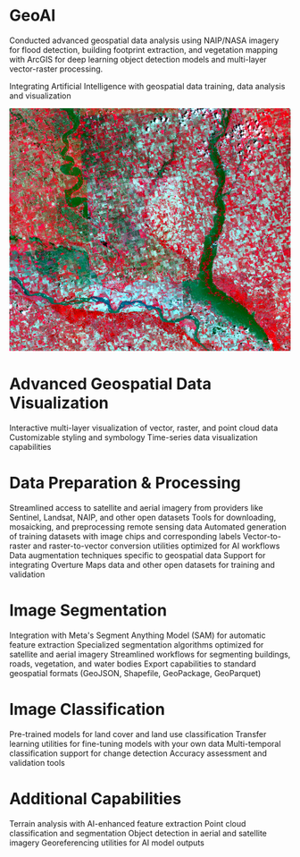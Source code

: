# GeoAI
Conducted advanced geospatial data analysis using NAIP/NASA imagery for flood detection, building footprint extraction, and  vegetation mapping with ArcGIS for deep learning object detection models and multi-layer vector-raster processing.

Integrating Artificial Intelligence with geospatial data training, data analysis and visualization

![Training data](image.png)

# Advanced Geospatial Data Visualization
Interactive multi-layer visualization of vector, raster, and point cloud data
Customizable styling and symbology
Time-series data visualization capabilities

# Data Preparation & Processing
Streamlined access to satellite and aerial imagery from providers like Sentinel, Landsat, NAIP, and other open datasets
Tools for downloading, mosaicking, and preprocessing remote sensing data
Automated generation of training datasets with image chips and corresponding labels
Vector-to-raster and raster-to-vector conversion utilities optimized for AI workflows
Data augmentation techniques specific to geospatial data
Support for integrating Overture Maps data and other open datasets for training and validation

# Image Segmentation
Integration with Meta's Segment Anything Model (SAM) for automatic feature extraction
Specialized segmentation algorithms optimized for satellite and aerial imagery
Streamlined workflows for segmenting buildings, roads, vegetation, and water bodies
Export capabilities to standard geospatial formats (GeoJSON, Shapefile, GeoPackage, GeoParquet)

# Image Classification
Pre-trained models for land cover and land use classification
Transfer learning utilities for fine-tuning models with your own data
Multi-temporal classification support for change detection
Accuracy assessment and validation tools

# Additional Capabilities
Terrain analysis with AI-enhanced feature extraction
Point cloud classification and segmentation
Object detection in aerial and satellite imagery
Georeferencing utilities for AI model outputs
